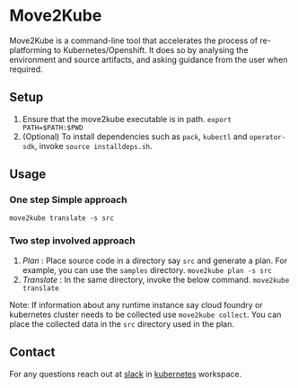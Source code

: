 # Move2Kube

Move2Kube is a command-line tool that accelerates the process of re-platforming to Kubernetes/Openshift. It does so by analysing the environment and source artifacts, and asking guidance from the user when required.

## Setup

1. Ensure that the move2kube executable is in path. `export PATH=$PATH:$PWD`
1. (Optional) To install dependencies such as `pack`, `kubectl` and `operator-sdk`, invoke `source installdeps.sh`.

## Usage

### One step Simple approach

`move2kube translate -s src`

### Two step involved approach

1. _Plan_ : Place source code in a directory say `src` and generate a plan. For example, you can use the `samples` directory.
    `move2kube plan -s src`
1. _Translate_ : In the same directory, invoke the below command.
    `move2kube translate`

Note: If information about any runtime instance say cloud foundry or kubernetes cluster needs to be collected use `move2kube collect`. You can place the collected data in the `src` directory used in the plan.

## Contact

For any questions reach out at [slack](https://kubernetes.slack.com/archives/CR85S82A2) in [kubernetes](https://slack.k8s.io/) workspace.
